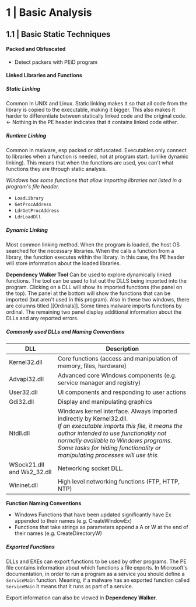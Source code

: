 # 1 | Basic Analysis
## 1.1 | Basic Static Techniques
#### Packed and Obfuscated
- Detect packers with PEiD program

#### Linked Libraries and Functions
##### Static Linking
Common in UNIX and Linux. Static linking makes it so that all code from the library is copied to the executable, making it bigger. 
This also makes it harder to differentiate between statically linked code and the original code. <- Nothing in the PE header indicates that it contains linked code either. 

##### Runtime Linking
Common in malware, esp packed or obfuscated. Executables only connect to libraries when a function is needed, not at program start. (unlike dynamic linking).
This means that when the functions are used, you can't what functions they are through static analysis.

*Windows has some functions that allow importing libraries not listed in a program's file header.*
- `LoadLibrary` 
- `GetProcAddress`
- `LdrGetProcAddress`
- `LdrLoadDll`

##### Dynamic Linking
Most common linking method. When the program is loaded, the host OS searched for the necessary libraries. 
When the calls a function from a library, the function executes within the library.
In this case, the PE header will store information about the loaded libraries.

**Dependency Walker Tool**
Can be used to explore dynamically linked functions.
The tool can be used to list out the DLLS being imported into the program. Clicking on a DLL will show its imported functions (the panel on the top). The panel at the bottom will show the functions that can be imported (but aren't used in this program). Also in these two windows, there are columns titled [[Ordinals]]. Some times malware imports functions by ordinal.
The remaining two panel display additional information about the DLLs and any reported errors. 

##### Commonly used DLLs and Naming Conventions

| DLL                        | Description                                                                                                                                                                                                                                                                               |
| -------------------------- | ----------------------------------------------------------------------------------------------------------------------------------------------------------------------------------------------------------------------------------------------------------------------------------------- |
| Kernel32.dll               | Core functions (access and manipulation of memory, files, hardware)                                                                                                                                                                                                                       |
| Advapi32.dll               | Advanced core Windows components (e.g. service manager and registry)                                                                                                                                                                                                                      |
| User32.dll                 | UI components and responding to user actions                                                                                                                                                                                                                                              |
| Gdi32.dll                  | Display and manipulating graphics                                                                                                                                                                                                                                                         |
| Ntdll.dll                  | Windows kernel interface. Always imported indirectly by Kernel32.dll.<br>*If an executable imports this file, it means the author intended to use functionality not normally available to Windows programs. Some tasks for hiding functionality or manipulating processes will use this.* |
| WSock21.dll and Ws2_32.dll | Networking socket DLL.                                                                                                                                                                                                                                                                    |
| Wininet.dll                | High level networking functions (FTP, HTTP, NTP)                                                                                                                                                                                                                                          |

**Function Naming Conventions**
- Windows Functions that have been updated significantly have Ex appended to their names (e.g. CreateWindowEx)
- Functions that take strings as parameters append a A or W at the end of their names (e.g. CreateDirectoryW)
##### Exported Functions
DLLs and EXEs can export functions to be used by other programs. The PE file contains information about which functions a file exports.
In Microsoft's documentation, in order to run a program as a service you should define a `ServiceMain` function. Meaning, if a malware has an exported function called `ServiceMain` it means that it runs as part of a service.

Export information can also be viewed in **Dependency Walker**.
